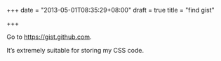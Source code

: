 +++
date = "2013-05-01T08:35:29+08:00"
draft = true
title = "find gist"

+++



Go to <https://gist.github.com>.

It’s extremely suitable for storing my CSS code.